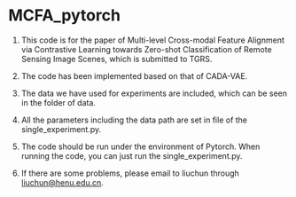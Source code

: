 # MCFA_pytorch

1. This code is for the paper of  Multi-level Cross-modal Feature Alignment via Contrastive Learning towards Zero-shot 
Classification of Remote Sensing Image Scenes, which is submitted to TGRS. 

2. The code has been implemented based on that of CADA-VAE. 

3. The data we have used for experiments are included, which can be seen in the folder of data. 

4. All the parameters including the data path  are set in file of the single_experiment.py. 

5. The code should be run under the environment of Pytorch. When running the code, you can just run the single_experiment.py. 

6. If there are some problems, please email to liuchun through liuchun@henu.edu.cn. 

